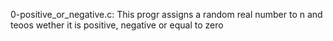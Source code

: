 0-positive_or_negative.c: This progr assigns a random real number to n and teoos wether it is positive, negative or equal to zero